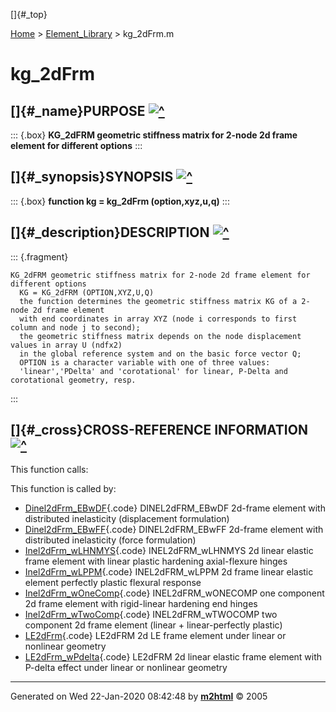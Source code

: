 []{#_top}

<div>

[Home](../FEDEASLab.html) \> [Element_Library](FEDEASLab.html) \>
kg_2dFrm.m

</div>

# kg_2dFrm

## []{#_name}PURPOSE [![\^](../up.png)](#_top)

::: {.box}
**KG_2dFRM geometric stiffness matrix for 2-node 2d frame element for
different options**
:::

## []{#_synopsis}SYNOPSIS [![\^](../up.png)](#_top)

::: {.box}
**function kg = kg_2dFrm (option,xyz,u,q)**
:::

## []{#_description}DESCRIPTION [![\^](../up.png)](#_top)

::: {.fragment}
``` {.comment}
KG_2dFRM geometric stiffness matrix for 2-node 2d frame element for different options
  KG = KG_2dFRM (OPTION,XYZ,U,Q)
  the function determines the geometric stiffness matrix KG of a 2-node 2d frame element
  with end coordinates in array XYZ (node i corresponds to first column and node j to second);
  the geometric stiffness matrix depends on the node displacement values in array U (ndfx2)
  in the global reference system and on the basic force vector Q;
  OPTION is a character variable with one of three values:
  'linear','PDelta' and 'corotational' for linear, P-Delta and corotational geometry, resp.
```
:::

## []{#_cross}CROSS-REFERENCE INFORMATION [![\^](../up.png)](#_top)

This function calls:

This function is called by:

-   [Dinel2dFrm_EBwDF](Dinel2dFrm_EBwDF.html "function ElemResp = Dinel2dFrm_EBwDF (action,el_no,xyz,ElemData,ElemState)"){.code}
    DINEL2dFRM_EBwDF 2d-frame element with distributed inelasticity
    (displacement formulation)
-   [Dinel2dFrm_EBwFF](Dinel2dFrm_EBwFF.html "function ElemResp = Dinel2dFrm_EBwFF (action,el_no,xyz,ElemData,ElemState)"){.code}
    DINEL2dFRM_EBwFF 2d-frame element with distributed inelasticity
    (force formulation)
-   [Inel2dFrm_wLHNMYS](Inel2dFrm_wLHNMYS.html "function ElemResp = Inel2dFrm_wLHNMYS (action,el_no,xyz,ElemData,ElemState)"){.code}
    INEL2dFRM_wLHNMYS 2d linear elastic frame element with linear
    plastic hardening axial-flexure hinges
-   [Inel2dFrm_wLPPM](Inel2dFrm_wLPPM.html "function ElemResp = Inel2dFrm_wLPPM (action,el_no,xyz,ElemData,ElemState)"){.code}
    INEL2dFRM_wLPPM 2d frame linear elastic element perfectly plastic
    flexural response
-   [Inel2dFrm_wOneComp](Inel2dFrm_wOneComp.html "function ElemResp = Inel2dFrm_wOneComp (action,el_no,xyz,ElemData,ElemState)"){.code}
    INEL2dFRM_wONECOMP one component 2d frame element with rigid-linear
    hardening end hinges
-   [Inel2dFrm_wTwoComp](Inel2dFrm_wTwoComp.html "function ElemResp = Inel2dFrm_wTwoComp (action,el_no,xyz,ElemData,ElemState)"){.code}
    INEL2dFRM_wTWOCOMP two component 2d frame element (linear +
    linear-perfectly plastic)
-   [LE2dFrm](LE2dFrm.html "function ElemResp = LE2dFrm (action,el_no,xyz,ElemData,ElemState)"){.code}
    LE2dFRM 2d LE frame element under linear or nonlinear geometry
-   [LE2dFrm_wPdelta](LE2dFrm_wPdelta.html "function ElemResp = LE2dFrm_wPdelta (action,el_no,xyz,ElemData,ElemState)"){.code}
    LE2dFRM 2d linear elastic frame element with P-delta effect under
    linear or nonlinear geometry

------------------------------------------------------------------------

Generated on Wed 22-Jan-2020 08:42:48 by
**[m2html](http://www.artefact.tk/software/matlab/m2html/ "Matlab Documentation in HTML")**
© 2005
